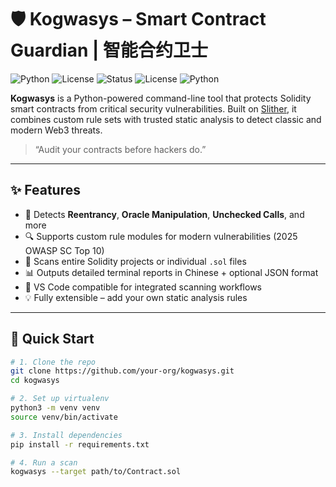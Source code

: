 # 🛡️ Kogwasys – Smart Contract Guardian | 智能合约卫士

![Python](https://img.shields.io/badge/python-3.8%2B-blue)
![License](https://img.shields.io/github/license/your-org/kogwasys)
![Status](https://img.shields.io/badge/status-active-success)
![License](https://img.shields.io/github/license/onoka-ship-it/kogwasys)
![Python](https://img.shields.io/badge/python-3.8%2B-blue)

**Kogwasys** is a Python-powered command-line tool that protects Solidity smart contracts from critical security vulnerabilities. Built on [Slither](https://github.com/crytic/slither), it combines custom rule sets with trusted static analysis to detect classic and modern Web3 threats.

> “Audit your contracts before hackers do.”

---

## ✨ Features

- 🚨 Detects **Reentrancy**, **Oracle Manipulation**, **Unchecked Calls**, and more
- 🔍 Supports custom rule modules for modern vulnerabilities (2025 OWASP SC Top 10)
- 📂 Scans entire Solidity projects or individual `.sol` files
- 📊 Outputs detailed terminal reports in Chinese + optional JSON format
- 🧩 VS Code compatible for integrated scanning workflows
- 💡 Fully extensible – add your own static analysis rules

---

## 🚀 Quick Start

```bash
# 1. Clone the repo
git clone https://github.com/your-org/kogwasys.git
cd kogwasys

# 2. Set up virtualenv
python3 -m venv venv
source venv/bin/activate

# 3. Install dependencies
pip install -r requirements.txt

# 4. Run a scan
kogwasys --target path/to/Contract.sol
